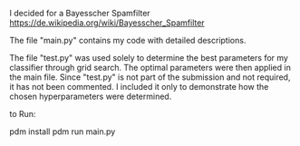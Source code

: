 I decided for a Bayesscher Spamfilter
https://de.wikipedia.org/wiki/Bayesscher_Spamfilter

The file "main.py" contains my code with detailed descriptions.

The file "test.py" was used solely to determine the best parameters for my classifier through grid search. The optimal parameters were then applied in the main file. Since "test.py" is not part of the submission and not required, it has not been commented. I included it only to demonstrate how the chosen hyperparameters were determined.



to Run:

pdm install
pdm run main.py